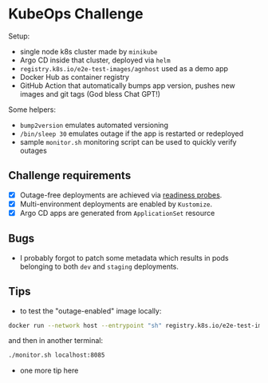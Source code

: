 # KubeOps Challenge

Setup:
- single node k8s cluster made by `minikube`
- Argo CD inside that cluster, deployed via `helm`
- `registry.k8s.io/e2e-test-images/agnhost` used as a demo app
- Docker Hub as container registry
- GitHub Action that automatically bumps app version, pushes new images and git tags (God bless Chat GPT!)

Some helpers:
- `bump2version` emulates automated versioning
- `/bin/sleep 30` emulates outage if the app is restarted or redeployed
- sample `monitor.sh` monitoring script can be used to quickly verify outages

## Challenge requirements

- [x] Outage-free deployments are achieved via [readiness probes](https://kubernetes.io/docs/tasks/configure-pod-container/configure-liveness-readiness-startup-probes/#define-readiness-probes).
- [x] Multi-environment deployments are enabled by `Kustomize`.
- [x] Argo CD apps are generated from `ApplicationSet` resource

## Bugs

- I probably forgot to patch some metadata which results in pods belonging to both `dev` and `staging` deployments.

## Tips

- to test the "outage-enabled" image locally:
```bash
docker run --network host --entrypoint "sh" registry.k8s.io/e2e-test-images/agnhost:2.39 -c 'sleep 5 && ./agnhost netexec --http-port=8085'
```

and then in another terminal:
```bash
./monitor.sh localhost:8085
```
- one more tip here
